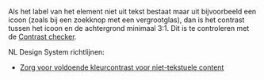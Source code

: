 <!-- @license CC0-1.0 -->

Als het label van het element niet uit tekst bestaat maar uit bijvoorbeeld een icoon (zoals bij een zoekknop met een vergrootglas), dan is het contrast tussen het icoon en de achtergrond minimaal 3:1. Dit is te controleren met de [Contrast checker](https://nldesignsystem.nl/contrast/).

NL Design System richtlijnen:

- [Zorg voor voldoende kleurcontrast voor niet-tekstuele content](/richtlijnen/stijl/kleuren/contrast-niet-tekstuele-content)
